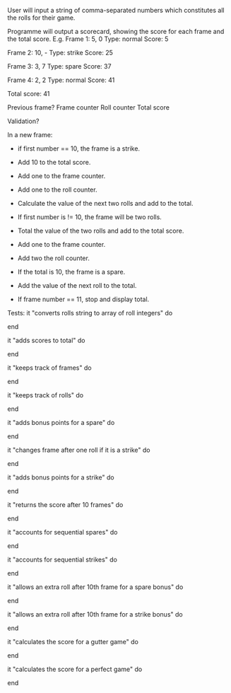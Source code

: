User will input a string of comma-separated numbers which constitutes all the rolls for their game.

Programme will output a scorecard, showing the score for each frame and the total score. E.g.
Frame 1: 5, 0
Type: normal
Score: 5

Frame 2: 10, -
Type: strike
Score: 25

Frame 3: 3, 7
Type: spare
Score: 37

Frame 4: 2, 2
Type: normal
Score: 41

Total score: 41

Previous frame?
Frame counter
Roll counter
Total score

Validation?

In a new frame:
- if first number == 10, the frame is a strike.
- Add 10 to the total score.
- Add one to the frame counter.
- Add one to the roll counter.
- Calculate the value of the next two rolls and add to the total.

- If first number is != 10, the frame will be two rolls.
- Total the value of the two rolls and add to the total score.
- Add one to the frame counter.
- Add two the roll counter.

- If the total is 10, the frame is a spare.
- Add the value of the next roll to the total.

- If frame number == 11, stop and display total.

Tests:
 it "converts rolls string to array of roll integers" do

 end

 it "adds scores to total" do

 end

 it "keeps track of frames" do

  end

  it "keeps track of rolls" do

  end

  it "adds bonus points for a spare" do

  end

  it "changes frame after one roll if it is a strike" do

  end

  it "adds bonus points for a strike" do

  end

  it "returns the score after 10 frames" do

  end

  it "accounts for sequential spares" do

  end

  it "accounts for sequential strikes" do

  end

  it "allows an extra roll after 10th frame for a spare bonus" do

  end

  it "allows an extra roll after 10th frame for a strike bonus" do

  end

  it "calculates the score for a gutter game" do

  end

  it "calculates the score for a perfect game" do

  end
